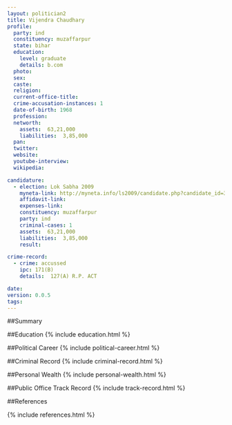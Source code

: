 ```yaml
---
layout: politician2
title: Vijendra Chaudhary
profile: 
  party: ind
  constituency: muzaffarpur
  state: bihar
  education: 
    level: graduate
    details: b.com
  photo: 
  sex: 
  caste: 
  religion: 
  current-office-title: 
  crime-accusation-instances: 1
  date-of-birth: 1968
  profession: 
  networth: 
    assets:  63,21,000
    liabilities:  3,85,000
  pan: 
  twitter: 
  website: 
  youtube-interview: 
  wikipedia: 

candidature: 
  - election: Lok Sabha 2009
    myneta-link: http://myneta.info/ls2009/candidate.php?candidate_id=3143
    affidavit-link: 
    expenses-link: 
    constituency: muzaffarpur 
    party: ind
    criminal-cases: 1
    assets:  63,21,000
    liabilities:  3,85,000
    result:  

crime-record: 
  - crime: accussed
    ipc: 171(B)
    details:  127(A) R.P. ACT  

date: 
version: 0.0.5
tags: 
---
```

##Summary


##Education
{% include education.html %}


##Political Career
{% include political-career.html %}


##Criminal Record
{% include criminal-record.html %}


##Personal Wealth
{% include personal-wealth.html %}


##Public Office Track Record
{% include track-record.html %}


##References


{% include references.html %}